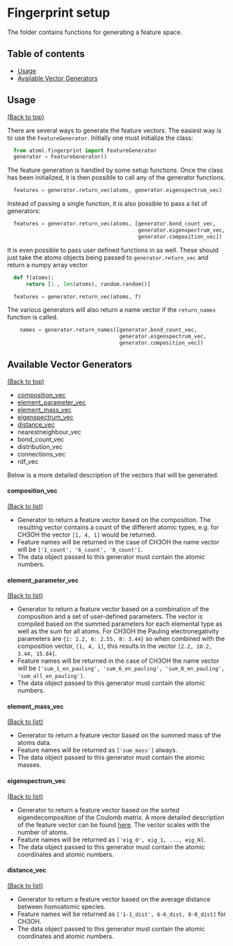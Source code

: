 # Fingerprint setup

The folder contains functions for generating a feature space.

## Table of contents

-   [Usage](#usage)
-   [Available Vector Generators](#available-vector-generators)

## Usage
[(Back to top)](#table-of-contents)

There are several ways to generate the feature vectors. The easiest way is to use the `FeatureGenerator`. Initially one must initialize the class:

  ```python
    from atoml.fingerprint import FeatureGenerator
    generator = FeatureGenerator()
  ```

The feature generation is handled by some setup functions. Once the class has been initialized, it is then possible to call any of the generator functions.

  ```python
    features = generator.return_vec(atoms, generator.eigenspectrum_vec)
  ```

Instead of passing a single function, it is also possible to pass a list of generators:

  ```python
    features = generator.return_vec(atoms, [generator.bond_count_vec,
                                            generator.eigenspectrum_vec,
                                            generator.composition_vec])
  ```

It is even possible to pass user defined functions in as well. These should just take the atoms objects being passed to `generator.return_vec` and return a numpy array vector.

  ```python
    def f(atoms):
        return [1., len(atoms), random.random()]

    features = generator.return_vec(atoms, f)
  ```

The various generators will also return a name vector if the `return_names` function is called.

```python
    names = generator.return_names([generator.bond_count_vec,
                                    generator.eigenspectrum_vec,
                                    generator.composition_vec])
```

## Available Vector Generators
[(Back to top)](#table-of-contents)

-   [composition_vec](#composition_vec)
-   [element_parameter_vec](#element_parameter_vec)
-   [element_mass_vec](#element_mass_vec)
-   [eigenspectrum_vec](#eigenspectrum_vec)
-   [distance_vec](#distance_vec)
-   nearestneighbour_vec
-   bond_count_vec
-   distribution_vec
-   connections_vec
-   rdf_vec

Below is a more detailed description of the vectors that will be generated.

#### composition_vec
[(Back to list)](#available-vector-generators)

*   Generator to return a feature vector based on the composition. The resulting vector contains a count of the different atomic types, e.g. for CH3OH the vector `[1, 4, 1]` would be returned.
*   Feature names will be returned in the case of CH3OH the name vector will be `['1_count', '6_count', '8_count']`.
*   The data object passed to this generator must contain the atomic numbers.

#### element_parameter_vec
[(Back to list)](#available-vector-generators)

*   Generator to return a feature vector based on a combination of the composition and a set of user-defined parameters. The vector is compiled based on the summed parameters for each elemental type as well as the sum for all atoms. For CH3OH the Pauling electronegativity parameters are `{1: 2.2, 6: 2.55, 8: 3.44}` so when combined with the composition vector, `[1, 4, 1]`, this results in the vector `[2.2, 10.2, 3.44, 15.84]`.
*   Feature names will be returned in the case of CH3OH the name vector will be `['sum_1_en_pauling', 'sum_6_en_pauling', 'sum_8_en_pauling', 'sum_all_en_pauling']`.
*   The data object passed to this generator must contain the atomic numbers.

#### element_mass_vec
[(Back to list)](#available-vector-generators)

*   Generator to return a feature vector based on the summed mass of the atoms data.
*   Feature names will be returned as `['sum_mass']` always.
*   The data object passed to this generator must contain the atomic masses.

#### eigenspectrum_vec
[(Back to list)](#available-vector-generators)

*   Generator to return a feature vector based on the sorted eigendecomposition of the Coulomb matrix. A more detailed description of the feature vector can be found [here](https://doi.org/10.1103/PhysRevLett.108.058301). The vector scales with the number of atoms.
*   Feature names will be returned as `['eig_0', eig_1, ..., eig_N]`.
*   The data object passed to this generator must contain the atomic coordinates and atomic numbers.

#### distance_vec
[(Back to list)](#available-vector-generators)

*   Generator to return a feature vector based on the average distance between homoatomic species.
*   Feature names will be returned as `['1-1_dist', 6-6_dist, 8-8_dist]` for CH3OH.
*   The data object passed to this generator must contain the atomic coordinates and atomic numbers.
